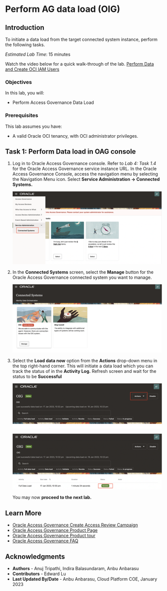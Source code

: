 #  Perform AG data load (OIG)

## Introduction

To initiate a data load from the target connected system instance, perform the following tasks.

*Estimated Lab Time*: 15 minutes

Watch the video below for a quick walk-through of the lab.
[Perform Data and Create OCI IAM Users](videohub:1_009fisy0)

### Objectives

In this lab, you will:
 * Perform Access Governance Data Load

### Prerequisites
This lab assumes you have:
- A valid Oracle OCI tenancy, with OCI administrator privileges. 


## Task 1: Perform Data load in OAG console

1.  Log in to Oracle Access Governance console. Refer to *Lab 4: Task 1.4* for the Oracle Access Governance service instance URL. In the Oracle Access Governance Console, access the navigation menu by selecting the Navigation Menu icon. Select **Service Administration → Connected Systems.**

    ![Naviagte to Service Administration → Connected Systems](images/connected-systems.png) 
    
    
2. In the **Connected Systems** screen, select the **Manage** button for the Oracle Access Governance connected system you want to manage.

    ![Select Manage](images/manage.png) 

3. Select the **Load data now** option from the **Actions** drop-down menu in the top right-hand corner. This will initiate a data load which you can track the status of in the **Activity Log.** Refresh screen and wait for the status to be **Successful**

    ![Select Load Data now](images/select-actions.png) 

    ![Data Load successful](images/load-data.png) 


    You may now **proceed to the next lab.**

## Learn More

* [Oracle Access Governance Create Access Review Campaign](https://docs.oracle.com/en/cloud/paas/access-governance/pdapg/index.html)
* [Oracle Access Governance Product Page](https://www.oracle.com/security/cloud-security/access-governance/)
* [Oracle Access Governance Product tour](https://www.oracle.com/webfolder/s/quicktours/paas/pt-sec-access-governance/index.html)
* [Oracle Access Governance FAQ](https://www.oracle.com/security/cloud-security/access-governance/faq/)

## Acknowledgments
* **Authors** - Anuj Tripathi, Indira Balasundaram, Anbu Anbarasu
* **Contributors** - Edward Lu  
* **Last Updated By/Date** - Anbu Anbarasu, Cloud Platform COE, January 2023